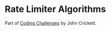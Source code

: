 # Rate Limiter Algorithms

Part of [Coding Challenges](https://codingchallenges.fyi/challenges/challenge-rate-limiter) by John Crickett.

